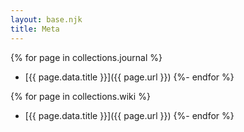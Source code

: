 ```yaml
---
layout: base.njk
title: Meta
---
```

{% for page in collections.journal %}
- [{{ page.data.title }}]({{ page.url }})
{%- endfor %}

{% for page in collections.wiki %}
- [{{ page.data.title }}]({{ page.url }})
{%- endfor %}